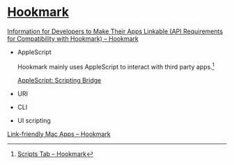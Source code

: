 # [Hookmark](https://hookproductivity.com/)
[Information for Developers to Make Their Apps Linkable (API Requirements for Compatibility with Hookmark) – Hookmark](https://hookproductivity.com/help/integration/information-for-developers-api-requirements/)
- AppleScript

  Hookmark mainly uses AppleScript to interact with third party apps.[^scripts-tab]

  [AppleScript: Scripting Bridge](https://macosxautomation.com/applescript/features/scriptingbridge.html)
- URI
- CLI
- UI scripting

[Link-friendly Mac Apps – Hookmark](https://hookproductivity.com/what-mac-apps-are-compatible-with-hook-app)

[^scripts-tab]: [Scripts Tab – Hookmark](https://hookproductivity.com/help/preferences/script-editor/)
